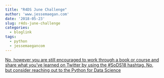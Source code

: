 ```yaml
---
title: "R4DS June Challenge"
author: 'www.jessemaegan.com'
date: '2018-05-23'
slug: r4ds-june-challenge
categories:
  - bloglink
tags:
  - python
  - jessemaegancom
---
```


[No, however you are still encouraged to work through a book or course and share what you’ve learned on Twitter by using the #SoDS18 hashtag. No, but consider reaching out to the Python for Data Science<i class="fas fa-external-link-alt"></i>](https://www.jessemaegan.com/post/r4ds-june-challenge-summer-of-data-science-2018/)

